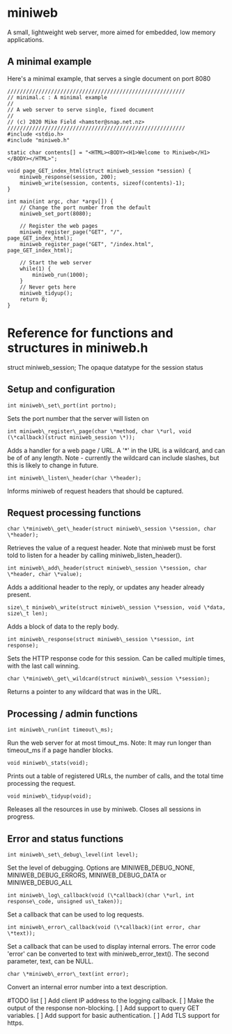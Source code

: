 # miniweb
A small, lightweight web server, more aimed for embedded, low memory applications.

## A minimal example
Here's a minimal example, that serves a single document on port 8080
```
/////////////////////////////////////////////////////////
// minimal.c : A minimal example
//
// A web server to serve single, fixed document
//
// (c) 2020 Mike Field <hamster@snap.net.nz>
/////////////////////////////////////////////////////////
#include <stdio.h>
#include "miniweb.h"

static char contents[] = "<HTML><BODY><H1>Welcome to Miniweb</H1></BODY></HTML>";

void page_GET_index_html(struct miniweb_session *session) {
    miniweb_response(session, 200);
    miniweb_write(session, contents, sizeof(contents)-1);
}

int main(int argc, char *argv[]) {
    // Change the port number from the default
    miniweb_set_port(8080);

    // Register the web pages
    miniweb_register_page("GET", "/",             page_GET_index_html);
    miniweb_register_page("GET", "/index.html",   page_GET_index_html);

    // Start the web server
    while(1) {
        miniweb_run(1000);
    }
    // Never gets here
    miniweb_tidyup();
    return 0;
}
```

# Reference for functions and structures in miniweb.h

   struct miniweb\_session;
The opaque datatype for the session status

## Setup and configuration

    int miniweb\_set\_port(int portno);
Sets the port number that the server will listen on

    int miniweb\_register\_page(char \*method, char \*url, void (\*callback)(struct miniweb_session \*));
Adds a handler for a web page / URL. A '*' in the URL is a wildcard, and can be of of any length. 
Note - currently the wildcard can include slashes, but this is likely to change in future.

    int miniweb\_listen\_header(char \*header);
Informs miniweb of request headers that should be captured.

## Request processing functions

    char \*miniweb\_get\_header(struct miniweb\_session \*session, char \*header);
Retrieves the value of a request header. Note that miniweb must be forst told to listen for a header by 
calling miniweb\_listen\_header().

    int miniweb\_add\_header(struct miniweb\_session \*session, char \*header, char \*value);
Adds a additional header to the reply, or updates any header already present.

    size\_t miniweb\_write(struct miniweb\_session \*session, void \*data, size\_t len);
Adds a block of data to the reply body.

    int miniweb\_response(struct miniweb\_session \*session, int response);
Sets the HTTP response code for this session. Can be called multiple times, with the last call winning.

    char \*miniweb\_get\_wildcard(struct miniweb\_session \*session);
Returns a pointer to any wildcard that was in the URL.

## Processing / admin functions

    int miniweb\_run(int timeout\_ms);
Run the web server for at most timout\_ms. Note: It may run longer than timeout\_ms if a page handler blocks.

    void miniweb\_stats(void);
Prints out a table of registered URLs, the number of calls, and the total time processing the request.

    void miniweb\_tidyup(void);
Releases all the resources in use by miniweb. Closes all sessions in progress.

## Error and status functions

    int miniweb\_set\_debug\_level(int level);
Set the level of debugging. Options are MINIWEB\_DEBUG\_NONE, MINIWEB\_DEBUG\_ERRORS, MINIWEB\_DEBUG\_DATA or MINIWEB\_DEBUG\_ALL 

    int miniweb\_log\_callback(void (\*callback)(char \*url, int response\_code, unsigned us\_taken));
Set a callback that can be used to log requests.

    int miniweb\_error\_callback(void (\*callback)(int error, char \*text));
Set a callback that can be used to display internal errors. The error code 'error' can be converted to text with miniweb\_error\_text().
The second parameter, text, can be NULL.

    char \*miniweb\_error\_text(int error);
Convert an internal error number into a text description.

#TODO list
[ ] Add client IP address to the logging callback.
[ ] Make the output of the response non-blocking.
[ ] Add support to query GET variables.
[ ] Add support for basic authentication.
[ ] Add TLS support for https.
